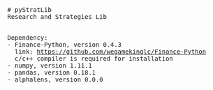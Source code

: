 <pre># pyStratLib<br />Research and Strategies Lib <br /><br /><br />Dependency:<br />- Finance-Python, version 0.4.3<br />  link: <a href="https://github.com/wegamekinglc/Finance-Python" target="_blank">https://github.com/wegamekinglc/Finance-Python</a><br />  c/c++ compiler is required for installation<br />- numpy, version 1.11.1<br />- pandas, version 0.18.1<br />- alphalens, version 0.0.0</pre>